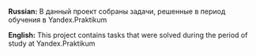 **Russian:** В данный проект собраны задачи, решенные в период обучения в Yandex.Praktikum

**English:** This project contains tasks that were solved during the period of study at Yandex.Praktikum
